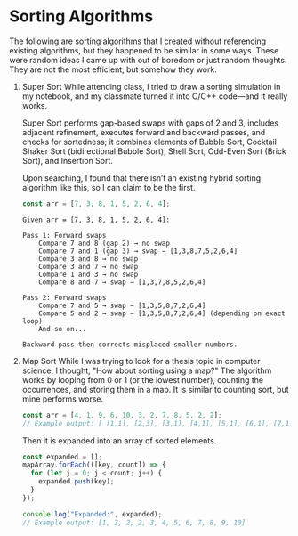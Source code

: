 # Sorting Algorithms
The following are sorting algorithms that I created without referencing existing algorithms, but they happened to be similar in some ways. These were random ideas I came up with out of boredom or just random thoughts. They are not the most efficient, but somehow they work.

1. Super Sort
    While attending class, I tried to draw a sorting simulation in my notebook, and my classmate turned it into C/C++ code—and it really works.
    
    Super Sort performs gap-based swaps with gaps of 2 and 3, includes adjacent refinement, executes forward and backward passes, and checks for sortedness; it combines elements of Bubble Sort, Cocktail Shaker Sort (bidirectional Bubble Sort), Shell Sort, Odd-Even Sort (Brick Sort), and Insertion Sort.
    
    Upon searching, I found that there isn’t an existing hybrid sorting algorithm like this, so I can claim to be the first.

    ```js
    const arr = [7, 3, 8, 1, 5, 2, 6, 4];
    ```
    
    ```
    Given arr = [7, 3, 8, 1, 5, 2, 6, 4]:
    
    Pass 1: Forward swaps
        Compare 7 and 8 (gap 2) → no swap
        Compare 7 and 1 (gap 3) → swap → [1,3,8,7,5,2,6,4]
        Compare 3 and 8 → no swap
        Compare 3 and 7 → no swap
        Compare 1 and 3 → no swap
        Compare 8 and 7 → swap → [1,3,7,8,5,2,6,4]
    
    Pass 2: Forward swaps
        Compare 7 and 5 → swap → [1,3,5,8,7,2,6,4]
        Compare 5 and 2 → swap → [1,3,5,8,7,2,6,4] (depending on exact loop)
        And so on...
    
    Backward pass then corrects misplaced smaller numbers.
    ```

2. Map Sort
    While I was trying to look for a thesis topic in computer science, I thought, "How about sorting using a map?" The algorithm works by looping from 0 or 1 (or the lowest number), counting the occurrences, and storing them in a map. It is similar to counting sort, but mine performs worse.
    
    ```js
    const arr = [4, 1, 9, 6, 10, 3, 2, 7, 8, 5, 2, 2];
    // Example output: [ [1,1], [2,3], [3,1], [4,1], [5,1], [6,1], [7,1], [8,1], [9,1], [10,1] ]
    ```
    
    Then it is expanded into an array of sorted elements.
    ```js
    const expanded = [];
    mapArray.forEach(([key, count]) => {
      for (let j = 0; j < count; j++) {
        expanded.push(key);
      }
    });
    
    console.log("Expanded:", expanded);
    // Example output: [1, 2, 2, 2, 3, 4, 5, 6, 7, 8, 9, 10]
    ```
